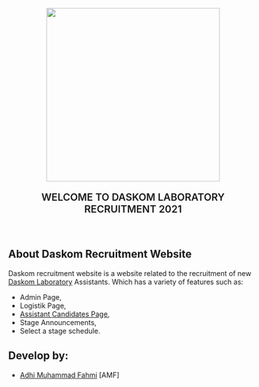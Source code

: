 <p align="center"><a href="https://recruitment.daskomlab.com" target="_blank"><img src="https://recruitment.daskomlab.com/assets/dlor-blue.png" width="350"></a></p>
<p align="center" style="font-size:20px;font-weight:600">WELCOME TO DASKOM LABORATORY RECRUITMENT 2021
</p>
<br>

## About Daskom Recruitment Website

Daskom recruitment website is a website related to the recruitment of new [Daskom Laboratory](https://daskomlab.com/) Assistants. Which has a variety of features such as:

- Admin Page,
- Logistik Page,
- [Assistant Candidates Page](https://recruitment.daskomlab.com/login),
- Stage Announcements,
- Select a stage schedule.

## Develop by:
- [Adhi Muhammad Fahmi](https://github.com/adhiiimf) [AMF]
